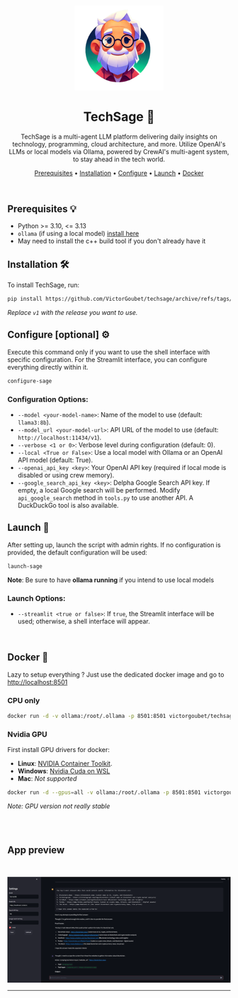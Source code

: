 <p align="center">
  <img src="assets/logo.png" alt="TechSage Logo" width="200">
</p>

<h1 align="center">TechSage 🤖</h1>

<p align="center">
  TechSage is a multi-agent LLM platform delivering daily insights on technology, programming, cloud architecture, and more. Utilize OpenAI's LLMs or local models via Ollama, powered by CrewAI's multi-agent system, to stay ahead in the tech world.
</p>

<p align="center">
  <a href="#prerequisites-">Prerequisites</a> •
  <a href="#installation-%EF%B8%8F">Installation</a> •
  <a href="#configure-optional-%EF%B8%8F">Configure</a> •
  <a href="#launch-">Launch</a> •
  <a href="#docker-">Docker</a>
</p>

<br>

## Prerequisites 💡

- Python >= 3.10, <= 3.13
- `ollama` (if using a local model) [install here](https://ollama.com/download/)
- May need to install the c++ build tool if you don't already have it

## Installation 🛠️

To install TechSage, run:

```bash
pip install https://github.com/VictorGoubet/techsage/archive/refs/tags/v1.tar.gz
```

*Replace `v1` with the release you want to use.*

## Configure [optional] ⚙️

Execute this command only if you want to use the shell interface with specific configuration. For the Streamlit interface, you can configure everything directly within it.

```bash
configure-sage
```

### Configuration Options:

- `--model <your-model-name>`: Name of the model to use (default: `llama3:8b`).
- `--model_url <your-model-url>`: API URL of the model to use (default: `http://localhost:11434/v1`).
- `--verbose <1 or 0>`: Verbose level during configuration (default: 0).
- `--local <True or False>`: Use a local model with Ollama or an OpenAI API model (default: True).
- `--openai_api_key <key>`: Your OpenAI API key (required if local mode is disabled or using crew memory).
- `--google_search_api_key <key>`: Delpha Google Search API key. If empty, a local Google search will be performed. Modify `api_google_search` method in `tools.py` to use another API. A DuckDuckGo tool is also available.

## Launch 🚀

After setting up, launch the script with admin rights. If no configuration is provided, the default configuration will be used:


```sh
launch-sage
```

**Note**: Be sure to have **ollama running** if you intend to use local models

### Launch Options:

- `--streamlit <true or false>`: If `true`, the Streamlit interface will be used; otherwise, a shell interface will appear.

<br>

## Docker 🐋

Lazy to setup everything ? Just use the dedicated docker image and go to [http://localhost:8501](http://localhost:8501)

### CPU only

```bash
docker run -d -v ollama:/root/.ollama -p 8501:8501 victorgoubet/techsage:latest
```

### Nvidia GPU

First install GPU drivers for docker:

- **Linux**: [NVIDIA Container Toolkit⁠](https://docs.nvidia.com/datacenter/cloud-native/container-toolkit/latest/install-guide.html#installation).  
- **Windows**: [Nvidia Cuda on WSL](https://learn.microsoft.com/fr-fr/windows/ai/directml/gpu-cuda-in-wsl)  
- **Mac**: *Not supported*  

```bash
docker run -d --gpus=all -v ollama:/root/.ollama -p 8501:8501 victorgoubet/techsage:latest
```

*Note: GPU version not really stable* 

<br><br>

## App preview

<br>

<p align="center">
  <img src="assets/app.png" alt="Techsage app">
</p>


---
